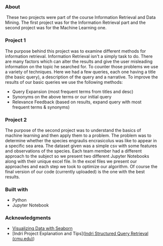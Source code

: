 <h3>About</h3>

​	These two projects were part of the course Information Retrieval and Data Mining. The first project was for the Information Retrieval part and the second project was for the Machine Learning one. 

<h3>Project 1</h3> 

The purpose behind this project was to examine different methods for information retrieval. Information Retrieval isn't a simply task to do. There are many factors which can alter the results and give the user misleading information on the topic he searched for. To counter those problems we use a variety of techniques. Here we had a few queries, each one having a title (the basic query), a description of the query and a narrative. To improve the results of our basic queries we use the following methods:

- Query Expansion (most frequent terms from titles and desc)
- Synonyms on the above terms or our initial query
- Relevance Feedback (based on results, expand query with most frequent terms & synonyms)

<h3>Project 2</h3>

The purpose of the second project was to understand the basics of machine learning and then apply them to a problem. The problem was to determine whether the species engraulis encrasicolus was like to appear in a specific sea area. The dataset given was a simple csv with some features and observations of the species. Each team member had a different approach to the subject so we present two different Jupyter Notebooks along with their unique excel file. In the excel files we present our approaches and each step we took to optimize our algorithm. Of course the final version of our code (currently uploaded) is the one with the best results.

<h3>Built with</h3>

- Python
- Jupyter Notebook

<h3>Acknowledgments</h3>

- [Visualizing Data with Seaborn](https://deffro.github.io/data%20visualization/visualizations-with-seaborn/)
- [Indri Project Explanation and Tips]([Indri Structured Query Retrieval (cmu.edu)](https://www.cs.cmu.edu/~lemur/3.1/IndriQueryLanguage.html))

